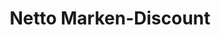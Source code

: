 ---
title: "Netto Marken-Discount"
url: /duisburg/netto-marken-discount-im-eickelkamp/
shop: Supermarkt
---